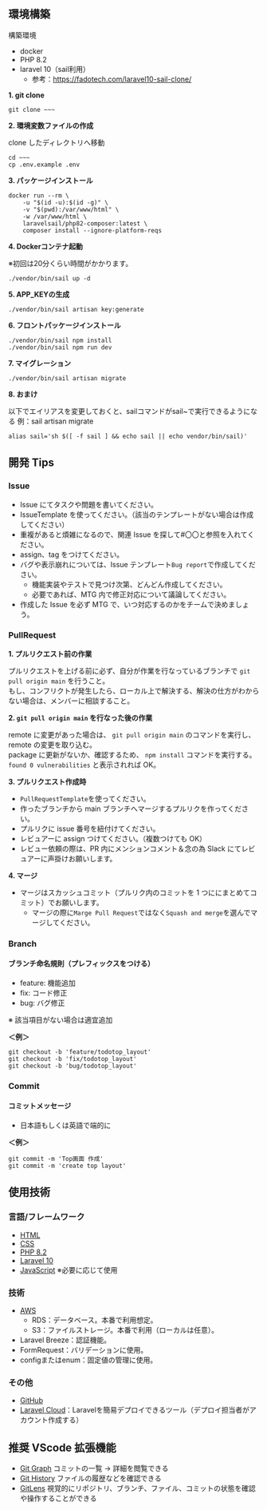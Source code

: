 ## 環境構築

構築環境
- docker
- PHP 8.2
- laravel 10（sail利用）
  - 参考：https://fadotech.com/laravel10-sail-clone/

**1. git clone**

```
git clone ~~~
```

**2. 環境変数ファイルの作成**

clone したディレクトリへ移動

```
cd ~~~
cp .env.example .env
```

**3. パッケージインストール**

```
docker run --rm \
    -u "$(id -u):$(id -g)" \
    -v "$(pwd):/var/www/html" \
    -w /var/www/html \
    laravelsail/php82-composer:latest \
    composer install --ignore-platform-reqs
```

**4. Dockerコンテナ起動**

※初回は20分くらい時間がかかります。
```
./vendor/bin/sail up -d
```

**5. APP_KEYの生成**
```
./vendor/bin/sail artisan key:generate
```

**6. フロントパッケージインストール**

```
./vendor/bin/sail npm install
./vendor/bin/sail npm run dev
```

**7. マイグレーション**

```
./vendor/bin/sail artisan migrate
```

**8. おまけ**

以下でエイリアスを変更しておくと、sailコマンドがsail~で実行できるようになる
例：sail artisan migrate
```
alias sail='sh $([ -f sail ] && echo sail || echo vendor/bin/sail)'
```

## 開発 Tips

### Issue

- Issue にてタスクや問題を書いてください。
- IssueTemplate を使ってください。（該当のテンプレートがない場合は作成してください）
- 重複があると煩雑になるので、関連 Issue を探して#〇〇と参照を入れてください。
- assign、tag をつけてください。
- バグや表示崩れについては、Issue テンプレート`Bug report`で作成してください。
  - 機能実装やテストで見つけ次第、どんどん作成してください。
  - 必要であれば、MTG 内で修正対応について議論してください。
- 作成した Issue を必ず MTG で、いつ対応するのかをチームで決めましょう。

### PullRequest

**1. プルリクエスト前の作業**

プルリクエストを上げる前に必ず、自分が作業を行なっているブランチで `git pull origin main` を行うこと。<br/>
もし、コンフリクトが発生したら、ローカル上で解決する、解決の仕方がわからない場合は、メンバーに相談すること。

**2. `git pull origin main` を行なった後の作業**

remote に変更があった場合は、 `git pull origin main` のコマンドを実行し、remote の変更を取り込む。<br/>
package に更新がないか、確認するため、 `npm install` コマンドを実行する。<br/>
`found 0 vulnerabilities` と表示されれば OK。

**3. プルリクエスト作成時**

- `PullRequestTemplate`を使ってください。
- 作ったブランチから main ブランチへマージするプルリクを作ってください。
- プルリクに issue 番号を紐付けてください。
- レビュアーに assign つけてください。（複数つけても OK）
- レビュー依頼の際は、PR 内にメンションコメント＆念の為 Slack にてレビュアーに声掛けお願いします。

**4. マージ**

- マージはスカッシュコミット（プルリク内のコミットを 1 つににまとめてコミット）でお願いします。
  - マージの際に`Marge Pull Request`ではなく`Squash and merge`を選んでマージしてください。

### Branch

#### ブランチ命名規則（**プレフィックス**をつける）

- feature: 機能追加
- fix: コード修正
- bug: バグ修正

※ 該当項目がない場合は適宜追加

**＜例＞**

```
git checkout -b 'feature/todotop_layout'
git checkout -b 'fix/todotop_layout'
git checkout -b 'bug/todotop_layout'
```

### Commit

#### コミットメッセージ

- 日本語もしくは英語で端的に

**＜例＞**

```
git commit -m 'Top画面 作成'
git commit -m 'create top layout'
```

## 使用技術
### 言語/フレームワーク
- [HTML](https://developer.mozilla.org/ja/docs/Web/HTML)
- [CSS](https://developer.mozilla.org/ja/docs/Web/CSS)
- [PHP 8.2](https://www.php.net/releases/8.2/ja.php)
- [Laravel 10](https://laravel.com/docs/10.x/releases)
- [JavaScript](https://developer.mozilla.org/ja/docs/Web/JavaScript) ※必要に応じて使用

### 技術
- [AWS](https://aws.amazon.com/jp/)
  - RDS：データベース。本番で利用想定。
  - S3：ファイルストレージ。本番で利用（ローカルは任意）。
- Laravel Breeze：認証機能。
- FormRequest：バリデーションに使用。
- configまたはenum：固定値の管理に使用。

### その他
- [GitHub](https://github.co.jp)
- [Laravel Cloud](https://cloud.laravel.com)：Laravelを簡易デプロイできるツール（デプロイ担当者がアカウント作成する）

## 推奨 VScode 拡張機能

- [Git Graph](https://marketplace.visualstudio.com/items?itemName=mhutchie.git-graph&ssr=false#qna) コミットの一覧 → 詳細を閲覧できる
- [Git History](https://marketplace.visualstudio.com/items?itemName=donjayamanne.githistory) ファイルの履歴などを確認できる
- [GitLens](https://marketplace.visualstudio.com/items?itemName=eamodio.gitlens) 視覚的にリポジトリ、ブランチ、ファイル、コミットの状態を確認や操作することができる
